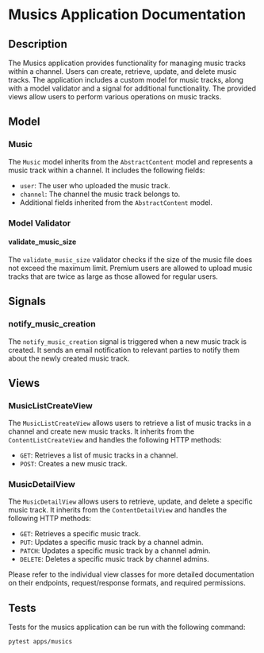 # Musics Application Documentation

## Description
The Musics application provides functionality for managing music tracks within a channel. Users can create, retrieve, update, and delete music tracks. The application includes a custom model for music tracks, along with a model validator and a signal for additional functionality. The provided views allow users to perform various operations on music tracks.

## Model

### Music
The `Music` model inherits from the `AbstractContent` model and represents a music track within a channel. It includes the following fields:
- `user`: The user who uploaded the music track.
- `channel`: The channel the music track belongs to.
- Additional fields inherited from the `AbstractContent` model.

### Model Validator

#### validate_music_size
The `validate_music_size` validator checks if the size of the music file does not exceed the maximum limit. Premium users are allowed to upload music tracks that are twice as large as those allowed for regular users.

## Signals

### notify_music_creation
The `notify_music_creation` signal is triggered when a new music track is created. It sends an email notification to relevant parties to notify them about the newly created music track.

## Views

### MusicListCreateView
The `MusicListCreateView` allows users to retrieve a list of music tracks in a channel and create new music tracks. It inherits from the `ContentListCreateView` and handles the following HTTP methods:
- `GET`: Retrieves a list of music tracks in a channel.
- `POST`: Creates a new music track.

### MusicDetailView
The `MusicDetailView` allows users to retrieve, update, and delete a specific music track. It inherits from the `ContentDetailView` and handles the following HTTP methods:
- `GET`: Retrieves a specific music track.
- `PUT`: Updates a specific music track by a channel admin.
- `PATCH`: Updates a specific music track by a channel admin.
- `DELETE`: Deletes a specific music track by channel admins.

Please refer to the individual view classes for more detailed documentation on their endpoints, request/response formats, and required permissions.

## Tests
Tests for the musics application can be run with the following command:

```
pytest apps/musics
```
